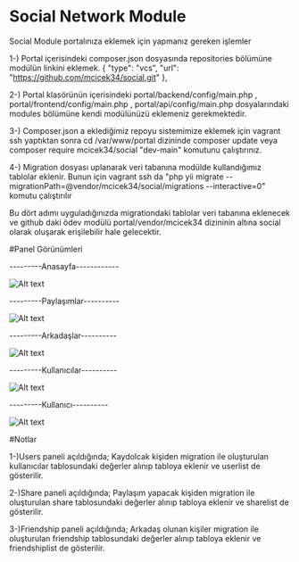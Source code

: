 # Social Network Module

Social Module portalınıza eklemek için yapmanız gereken işlemler

1-) Portal içerisindeki composer.json dosyasında repositories bölümüne modülün linkini eklemek. { "type": "vcs", "url": "https://github.com/mcicek34/social.git" },

2-) Portal klasörünün içerisindeki portal/backend/config/main.php , portal/frontend/config/main.php , portal/api/config/main.php dosyalarındaki modules bölümüne kendi modülünüzü eklemeniz gerekmektedir.

3-) Composer.json a eklediğimiz repoyu sistemimize eklemek için vagrant ssh yaptıktan sonra cd /var/www/portal dizininde composer update veya composer require mcicek34/social "dev-main" komutunu çalıştırınız.

4-) Migration dosyası uplanarak veri tabanına modülde kullandığımız tablolar eklenir. Bunun için vagrant ssh da "php yii migrate --migrationPath=@vendor/mcicek34/social/migrations --interactive=0" komutu çalıştırılır

Bu dört adımı uyguladığınızda migrationdaki tablolar veri tabanına eklenecek ve github daki ödev modülü portal/vendor/mcicek34 dizininin altına social olarak oluşarak erişilebilir hale gelecektir.

#Panel Görünümleri

---------Anasayfa------------

![Alt text](https://i.hizliresim.com/cfdRCB.png)

---------Paylaşımlar----------

![Alt text](https://i.hizliresim.com/DRrdP2.png)

---------Arkadaşlar----------

![Alt text](https://i.hizliresim.com/gtzLMc.png)

---------Kullanıcılar----------

![Alt text](https://i.hizliresim.com/qp6bhi.png)

---------Kullanıcı----------

![Alt text](https://i.hizliresim.com/hxovX1.png)


#Notlar

1-)Users paneli açıldığında;
    Kaydolcak kişiden migration ile oluşturulan kullanıcılar tablosundaki değerler alınıp tabloya eklenir ve userlist de gösterilir.

2-)Share paneli açıldığında;
    Paylaşım yapacak kişiden migration ile oluşturulan share tablosundaki değerler alınıp tabloya eklenir ve sharelist de gösterilir.

3-)Friendship paneli açıldığında;
     Arkadaş olunan kişiler migration ile oluşturulan friendship tablosundaki değerler alınıp tabloya eklenir ve friendshiplist de gösterilir.
